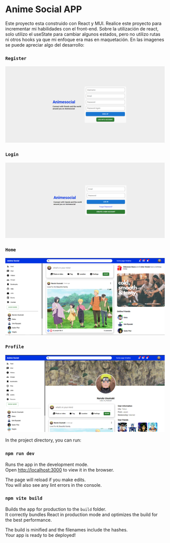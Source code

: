 # Anime Social APP

Este proyecto esta construido con React y MUI. Realice este proyecto para incrementar mi habilidades con el front-end. Sobre la utilización de react, solo utilizo el useState para cambiar algunos estados, pero no utilizo rutas ni otros hooks ya que mi enfoque era mas en maquetación. En las imagenes se puede apreciar algo del desarrollo:
### `Register`
<p>
    <img src='./assets/register.png'>
</p>

### `Login`
<p>
    <img src='./assets/login.png'>
</p>

### `Home`
<p>
    <img src='./assets/home.png'>
</p>

### `Profile`
<p>
    <img src='./assets/profile.png'>
</p>

In the project directory, you can run:

### `npm run dev`

Runs the app in the development mode.\
Open [http://localhost:3000](http://localhost:3000) to view it in the browser.

The page will reload if you make edits.\
You will also see any lint errors in the console.


### `npm vite build`

Builds the app for production to the `build` folder.\
It correctly bundles React in production mode and optimizes the build for the best performance.

The build is minified and the filenames include the hashes.\
Your app is ready to be deployed!
